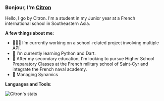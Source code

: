 ### Bonjour, I'm [Citron](https://github.com/jusdecitron) 

Hello, I go by Citron. I'm a student in my Junior year at a French international school in Southeastern Asia.
  
**A few things about me:**

- 👨🏽‍💻 I’m currently working on a school-related project involving multiple API.
- 🌱 I’m currently learning Python and Dart.
- 🤔 After my secondary education, I'm looking to pursue Higher School Preparatory Classes at the French military school of Saint-Cyr and integrate the French naval academy.
- 👥 Managing Synamics

**Languages and Tools:**  

![Citron's stats](https://github-readme-stats.vercel.app/api?username=jusdecitron&show_icons=true&hide_border=true)
